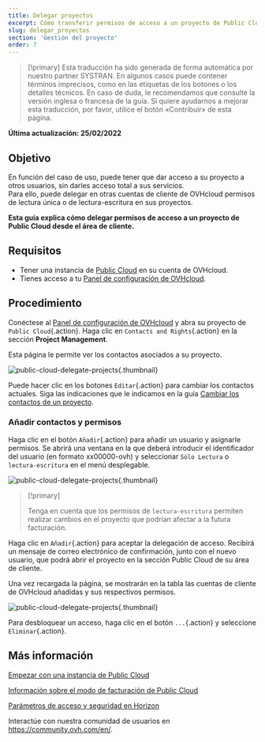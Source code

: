 ```yaml
---
title: Delegar proyectos
excerpt: Cómo transferir permisos de acceso a un proyecto de Public Cloud a otras cuentas de OVHcloud
slug: delegar_proyectos
section: 'Gestión del proyecto'
order: 7
---
```


> [!primary]
> Esta traducción ha sido generada de forma automática por nuestro partner SYSTRAN. En algunos casos puede contener términos imprecisos, como en las etiquetas de los botones o los detalles técnicos. En caso de duda, le recomendamos que consulte la versión inglesa o francesa de la guía. Si quiere ayudarnos a mejorar esta traducción, por favor, utilice el botón «Contribuir» de esta página.
>

**Última actualización: 25/02/2022**

## Objetivo

En función del caso de uso, puede tener que dar acceso a su proyecto a otros usuarios, sin darles acceso total a sus servicios.<br>
Para ello, puede delegar en otras cuentas de cliente de OVHcloud permisos de lectura única o de lectura-escritura en sus proyectos.

**Esta guía explica cómo delegar permisos de acceso a un proyecto de Public Cloud desde el área de cliente.**

## Requisitos

- Tener una instancia de [Public Cloud](https://www.ovhcloud.com/es-es/public-cloud/) en su cuenta de OVHcloud.
- Tienes acceso a tu [Panel de configuración de OVHcloud](https://www.ovh.com/auth/?action=gotomanager&from=https://www.ovh.es/&ovhSubsidiary=es).

## Procedimiento 

Conéctese al [Panel de configuración de OVHcloud](https://www.ovh.com/auth/?action=gotomanager&from=https://www.ovh.es/&ovhSubsidiary=es) y abra su proyecto de `Public Cloud`{.action}. Haga clic en `Contacts and Rights`{.action} en la sección **Project Management**.

Esta página le permite ver los contactos asociados a su proyecto.

![public-cloud-delegate-projects](images/delegatingproject01.png){.thumbnail}

Puede hacer clic en los botones `Editar`{.action} para cambiar los contactos actuales. Siga las indicaciones que le indicamos en la guía [Cambiar los contactos de un proyecto](../cambiar_los_contactos_de_un_proyecto/).

### Añadir contactos y permisos

Haga clic en el botón `Añadir`{.action} para añadir un usuario y asignarle permisos. Se abrirá una ventana en la que deberá introducir el identificador del usuario (en formato xx00000-ovh) y seleccionar `Sólo Lectura` o `lectura-escritura` en el menú desplegable.

![public-cloud-delegate-projects](images/delegatingproject02.png){.thumbnail}

> [!primary]
>
> Tenga en cuenta que los permisos de `lectura-escritura` permiten realizar cambios en el proyecto que podrían afectar a la futura facturación.
>
 
Haga clic en `Añadir`{.action} para aceptar la delegación de acceso. Recibirá un mensaje de correo electrónico de confirmación, junto con el nuevo usuario, que podrá abrir el proyecto en la sección Public Cloud de su área de cliente.

Una vez recargada la página, se mostrarán en la tabla las cuentas de cliente de OVHcloud añadidas y sus respectivos permisos.

![public-cloud-delegate-projects](images/delegatingproject03.png){.thumbnail}

Para desbloquear un acceso, haga clic en el botón `...`{.action} y seleccione `Eliminar`{.action}.

## Más información

[Empezar con una instancia de Public Cloud](https://docs.ovh.com/es/public-cloud/public-cloud-primeros-pasos/)

[Información sobre el modo de facturación de Public Cloud](https://docs.ovh.com/es/public-cloud/informacion-sobre-el-tipo-de-facturacion-cloud/)

[Parámetros de acceso y seguridad en Horizon](https://docs.ovh.com/es/public-cloud/acceso_y_seguridad_en_horizon/)

Interactúe con nuestra comunidad de usuarios en <https://community.ovh.com/en/>.
